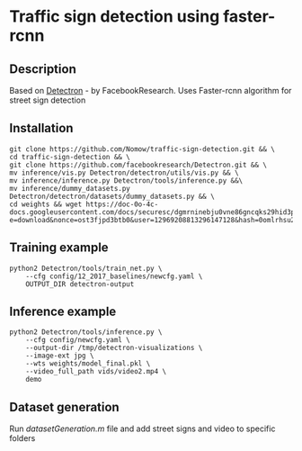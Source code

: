 # Traffic sign detection using faster-rcnn

## Description
Based on [Detectron](https://github.com/facebookresearch/Detectron.git) - by FacebookResearch.
Uses Faster-rcnn algorithm for street sign detection

## Installation
```
git clone https://github.com/Nomow/traffic-sign-detection.git && \
cd traffic-sign-detection && \
git clone https://github.com/facebookresearch/Detectron.git && \
mv inference/vis.py Detectron/detectron/utils/vis.py && \
mv inference/inference.py Detectron/tools/inference.py &&\
mv inference/dummy_datasets.py Detectron/detectron/datasets/dummy_datasets.py && \
cd weights && wget https://doc-0o-4c-docs.googleusercontent.com/docs/securesc/dgmrninebju0vne86gncqks29hid3p3p/f2kjlv6ubunup18djbe27sik54f2g4ne/1557302400000/12969208813296147128/12969208813296147128/1V4gwYBE6hYeGvFPUirog56ZBHyBc8FOK?e=download&nonce=ost3fjpd3btb0&user=12969208813296147128&hash=0omlrhsu2te8qfr413oue14938c1ljcn
```
## Training example
```
python2 Detectron/tools/train_net.py \
    --cfg config/12_2017_baselines/newcfg.yaml \
    OUTPUT_DIR detectron-output
```

## Inference example
```
python2 Detectron/tools/inference.py \
    --cfg config/newcfg.yaml \
    --output-dir /tmp/detectron-visualizations \
    --image-ext jpg \
    --wts weights/model_final.pkl \
    --video_full_path vids/video2.mp4 \
    demo
```

## Dataset generation
Run *datasetGeneration.m* file and add street signs and video to specific folders



